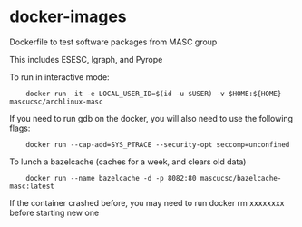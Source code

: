 # docker-images

 Dockerfile to test software packages from MASC group

 This includes ESESC, lgraph, and Pyrope

 To run in interactive mode:

```
    docker run -it -e LOCAL_USER_ID=$(id -u $USER) -v $HOME:${HOME} mascucsc/archlinux-masc
```

If you need to run gdb on the docker, you will also need to use the following flags:

```
    docker run --cap-add=SYS_PTRACE --security-opt seccomp=unconfined
```

To lunch a bazelcache (caches for a week, and clears old data)

```
    docker run --name bazelcache -d -p 8082:80 mascucsc/bazelcache-masc:latest
```

If the container crashed before, you may need to run docker rm xxxxxxxx before starting new one

